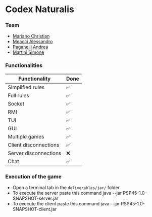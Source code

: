 # Codex Naturalis

### Team
- [Mariano Christian](https://github.com/ChristianMariano4)
- [Meacci Alessandro](https://github.com/AlessandroMeacci)
- [Paganelli Andrea](https://github.com/andreeapaganelli)
- [Martini Simone](https://github.com/Simone1Martini)

### Functionalities
| Functionality         | Done |
|-----------------------|------|
| Simplified rules      | ✅    |
| Full rules            | ✅    |
| Socket                | ✅    |
| RMI                   | ✅    |
| TUI                   | ✅    |
| GUI                   | ✅    |
| Multiple games        | ✅    |
| Client disconnections | ✅    |
| Server disconnections | ❌    |
| Chat                  | ✅    | 

### Execution of the game
- Open a terminal tab in the `deliverables/jar/` folder
- To execute the server paste this command java --jar PSP45-1.0-SNAPSHOT-server.jar
- To execute the client paste this command java --jar PSP45-1.0-SNAPSHOT-client.jar